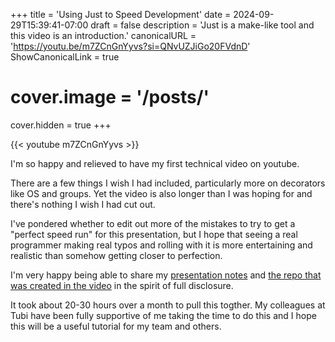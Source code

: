 +++
title = 'Using Just to Speed Development'
date = 2024-09-29T15:39:41-07:00
draft = false
description = 'Just is a make-like tool and this video is an introduction.'
canonicalURL = 'https://youtu.be/m7ZCnGnYyvs?si=QNvUZJiGo20FVdnD'
ShowCanonicalLink = true
# cover.image = '/posts/'
cover.hidden = true
+++

{{< youtube m7ZCnGnYyvs >}}

I'm so happy and relieved to have my first technical video on youtube.

There are a few things I wish I had included, particularly more on decorators
like OS and groups.  Yet the video is also longer than I was hoping for and
there's nothing I wish I had cut out.

I've pondered whether to edit out more of the mistakes to try to get a
"perfect speed run" for this presentation, but I hope that seeing a real
programmer making real typos and rolling with it is more entertaining
and realistic than somehow getting closer to perfection.

I'm very happy being able to share my
[presentation notes](https://github.com/chicks-net/presentation-notes/tree/main/just-intro)
and [the repo that was created in the video](https://github.com/chicks-net/just-demo3)
in the spirit of full disclosure.

It took about 20-30 hours over a month to pull this togther.  My colleagues at Tubi
have been fully supportive of me taking the time to do this and I hope this will be a
useful tutorial for my team and others.
